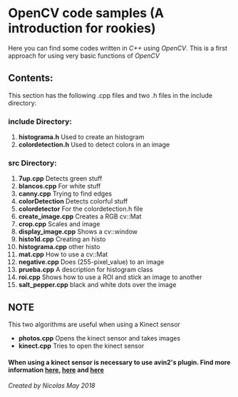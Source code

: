 # OpenCV code samples (A introduction for rookies)
Here you can find some codes written in *C++* using *OpenCV*. This is a first approach for using very basic functions of *OpenCV*
## Contents:
This section has the following .cpp files and two .h files in the include directory:
### include Directory:
1. **histograma.h** Used to create an histogram
2. **colordetection.h** Used to detect colors in an image
### src Directory:
1. **7up.cpp** Detects green stuff
2. **blancos.cpp** For white stuff
3. **canny.cpp** Trying to find edges
4. **colorDetection** Detects colorful stuff
5. **colordetector** For the colordetection.h file
6. **create_image.cpp** Creates a RGB cv::Mat
7. **crop.cpp** Scales and image
8. **display_image.cpp** Shows a cv::window
9. **histo1d.cpp** Creating an histo
10. **histograma.cpp** other histo
11. **mat.cpp** How to use a cv::Mat
12. **negative.cpp** Does (255-pixel_value) to an image
13. **prueba.cpp** A description for histogram class
14. **roi.cpp** Shows how to use a ROI and stick an image to another
15. **salt_pepper.cpp** black and white dots over the image
## NOTE
This two algorithms are useful when using a Kinect sensor
* **photos.cpp** Opens the kinect sensor and takes images
* **kinect.cpp** Tries to open the kinect sensor
#### When using a kinect sensor is necessary to use avin2's plugin. Find more information [here](https://github.com/avin2/SensorKinect), [here](http://blog.justsophie.com/installing-kinect-nite-drivers-on-ubuntu-14-04-and-ros-indigo/) and [here](https://docs.opencv.org/2.4/doc/user_guide/ug_kinect.html)

*Created by Nicolas May 2018*
